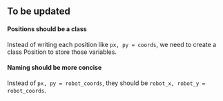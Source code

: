 ## To be updated

#### Positions should be a class
Instead of writing each position like `px, py = coords`, we need to create a class Position to store those variables. 

#### Naming should be more concise
Instead of `px, py = robot_coords`, they should be `robot_x, robot_y = robot_coords`.